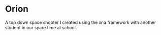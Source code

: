 Orion
=========

A top down space shooter I created using the xna framework with another student in our spare time at school.